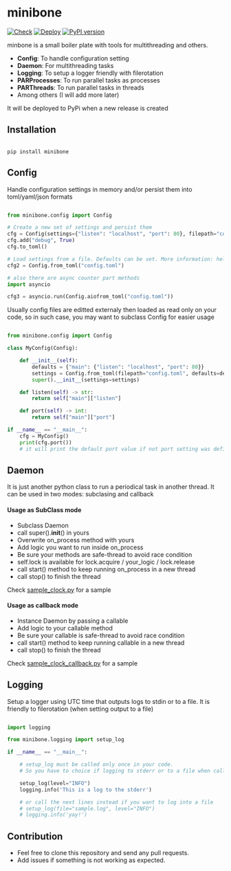 # minibone

[![Check](https://github.com/erromu/minibone/actions/workflows/python-check.yml/badge.svg)](https://github.com/erromu/minibone/actions/workflows/python-check.yml)  [![Deploy](https://github.com/erromu/minibone/actions/workflows/python-publish.yml/badge.svg)](https://github.com/erromu/minibone/actions/workflows/python-publish.yml) [![PyPI version](https://badge.fury.io/py/minibone.svg)](https://pypi.org/project/minibone)

minbone is a small boiler plate with tools for multithreading and others.

- __Config__: To handle configuration setting
- __Daemon__: For multithreading tasks
- __Logging__: To setup a logger friendly with filerotation 
- __PARProcesses__: To run parallel tasks as processes
- __PARThreads__: To run parallel tasks in threads 
- Among others (I will add more later)

It will be deployed to PyPi when a new release is created

## Installation

```shell

pip install minibone

```

## Config

Handle configuration settings in memory and/or persist them into toml/yaml/json formats

```python

from minibone.config import Config

# Create a new set of settings and persist them
cfg = Config(settings={"listen": "localhost", "port": 80}, filepath="config.toml")	
cfg.add("debug", True)	
cfg.to_toml()

# Load settings from a file. Defaults can be set. More information: help(Config.from_toml)
cfg2 = Config.from_toml("config.toml")

# also there are async counter part methods
import asyncio

cfg3 = asyncio.run(Config.aiofrom_toml("config.toml"))
```

Usually config files are editted externaly then loaded as read only on your code, so in such case, you may want to subclass Config for easier usage


```python

from minibone.config import Config

class MyConfig(Config):

    def __init__(self):
        defaults = {"main": {"listen": "localhost", "port": 80}}
        settings = Config.from_toml(filepath="config.toml", defaults=defaults)
        super().__init__(settings=settings)

    def listen(self) -> str:
        return self["main"]["listen"]

    def port(self) -> int:
        return self["main"]["port"]

if __name__ == "__main__":
    cfg = MyConfig()
    print(cfg.port())
    # it will print the default port value if not port setting was defined in config.toml

```

## Daemon

It is just another python class to run a periodical task in another thread. It can be used in two modes: subclasing and callback

#### Usage as SubClass mode

- Subclass Daemon
- call super().__init__() in yours
- Overwrite on_process method with yours
- Add logic you want to run inside on_process
- Be sure your methods are safe-thread to avoid race condition
- self.lock is available for lock.acquire / your_logic / lock.release
- call start() method to keep running on_process in a new thread
- call stop() to finish the thread

Check [sample_clock.py](https://github.com/erromu/minibone/blob/main/src/minibone/sample_clock.py) for a sample

#### Usage as callback mode

- Instance Daemon by passing a callable
- Add logic to your callable method
- Be sure your callable is safe-thread to avoid race condition
- call start() method to keep running callable in a new thread
- call stop() to finish the thread

Check [sample_clock_callback.py](https://github.com/erromu/minibone/blob/main/src/minibone/sample_clock_callback.py) for a sample

## Logging

Setup a logger using UTC time that outputs logs to stdin or to a file.
It is friendly to filerotation (when setting output to a file)

```python

import logging

from minibone.logging import setup_log

if __name__ == "__main__":

    # setup_log must be called only once in your code.
    # So you have to choice if logging to stderr or to a file when calling it

    setup_log(level="INFO")
    logging.info('This is a log to the stderr')

    # or call the next lines instead if you want to log into a file
    # setup_log(file="sample.log", level="INFO")
    # logging.info('yay!')

```

## Contribution

- Feel free to clone this repository and send any pull requests.
- Add issues if something is not working as expected.

